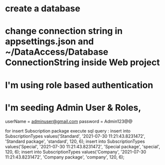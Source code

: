 # create a database
# change connection string in appsettings.json and ~/DataAccess/Database ConnectionString inside Web project
# I'm using role based authentication
# I'm seeding Admin User & Roles,
  userName = adminuser@gmail.com
  password = Admin123@@
  
  for insert Subscription package execute sql query :
  insert into SubscriptionTypes values('Standard', '2021-07-30 11:21:43.8231472', 'Standard package', 'standard', 120, 6);
  insert into SubscriptionTypes values('Special', '2021-07-30 11:21:43.8231472', 'Special package', 'special', 120, 6);
  insert into SubscriptionTypes values('Company', '2021-07-30 11:21:43.8231472', 'Company package', 'company', 120, 6);
  

